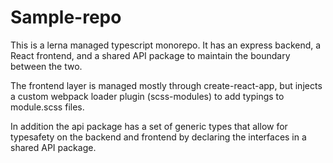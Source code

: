 # Sample-repo

This is a lerna managed typescript monorepo. It has an express backend, a React frontend, and a shared API package to maintain the boundary between the two.

The frontend layer is managed mostly through create-react-app, but injects a custom webpack loader plugin (scss-modules) to add typings to module.scss files.

In addition the api package has a set of generic types that allow for typesafety on the backend and frontend by declaring the interfaces in a shared API package.
